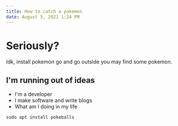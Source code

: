 ```yaml
---
title: How to catch a pokemon
date: August 5, 2021 1:24 PM
---
```

# Seriously?

Idk, install pokemon go and go outside you may find some pokemon.

## I'm running out of ideas

* I'm a developer
* I make software and write blogs
* What am I doing in my life

```
sudo apt install pokeballs
```
